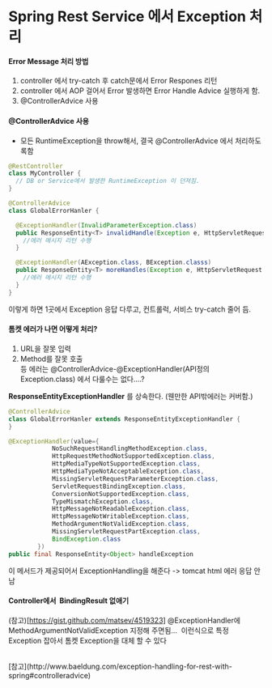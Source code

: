 # Spring Rest Service 에서 Exception 처리


#### Error Message 처리 방법
1. controller 에서 try-catch 후 catch문에서 Error Respones 리턴
2. controller 에서 AOP 걸어서 Error 발생하면 Error Handle Advice 실행하게 함.
3. @ControllerAdvice 사용


#### @ControllerAdvice 사용
- 모든 RuntimeException을 throw해서, 결국 @ControllerAdvice 에서 처리하도록함

```java
@RestController
class MyController {
  // DB or Service에서 발생한 RuntimeException 이 던져짐.
}

@ControllerAdvice
class GlobalErrorHanler {

  @ExceptionHandler(InvalidParameterException.class)
  public ResponseEntity<T> invalidHandle(Exception e, HttpServletRequest req){
    //에러 메시지 리턴 수행
  }

  @ExceptionHandler(AException.class, BException.classs)
  public ResponseEntity<T> moreHandles(Exception e, HttpServletRequest req){
    //에러 메시지 리턴 수행
  }
}

```

이렇게 하면 1곳에서  Exception 응답 다루고, 컨트롤럭, 서비스 try-catch 줄어 듬.


#### 톰켓 에러가 나면 어떻게 처리?
1. URL을 잘못 입력
2. Method를 잘못 호출  
등 에러는 @ControllerAdvice-@ExceptionHandler(API정의Exception.class)  에서 다룰수는 없다....?


__ResponseEntityExceptionHandler__ 를 상속한다.  (웬만한 API밖에러는 커버함.)

```java
@ControllerAdvice
class GlobalErrorHanler extends ResponseEntityExceptionHandler {
}
```

```java
@ExceptionHandler(value={
 			NoSuchRequestHandlingMethodException.class,
 			HttpRequestMethodNotSupportedException.class,
 			HttpMediaTypeNotSupportedException.class,
 			HttpMediaTypeNotAcceptableException.class,
 			MissingServletRequestParameterException.class,
 			ServletRequestBindingException.class,
 			ConversionNotSupportedException.class,
			TypeMismatchException.class,
			HttpMessageNotReadableException.class,
			HttpMessageNotWritableException.class,
			MethodArgumentNotValidException.class,
			MissingServletRequestPartException.class,
			BindException.class
		})
public final ResponseEntity<Object> handleException
```
이 메서드가 제공되어서 ExceptionHandling을 해준다 -> tomcat html 에러 응답 안남


#### Controller에서  BindingResult 없애기
(참고)[https://gist.github.com/matsev/4519323]
@ExceptionHandler에 MethodArgumentNotValidException 지정해 주면됨...  이런식으로 특정 Exception 잡아서 톰켓 Exception을 대체 할 수 있다 

<br/>
[참고](http://www.baeldung.com/exception-handling-for-rest-with-spring#controlleradvice)

